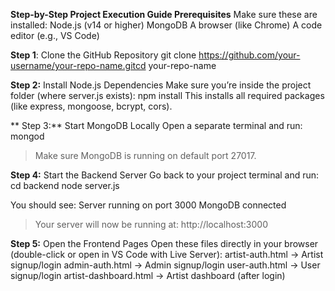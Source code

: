 **Step-by-Step Project Execution Guide
Prerequisites**
Make sure these are installed:
Node.js (v14 or higher)
MongoDB
A browser (like Chrome)
A code editor (e.g., VS Code)

**Step 1**: Clone the GitHub Repository
git clone https://github.com/your-username/your-repo-name.gitcd your-repo-name

**Step 2:** Install Node.js Dependencies
Make sure you’re inside the project folder (where server.js exists):
npm install
This installs all required packages (like express, mongoose, bcrypt, cors).

** Step 3:** Start MongoDB Locally
Open a separate terminal and run:
mongod
> Make sure MongoDB is running on default port 27017.

**Step 4:** Start the Backend Server
Go back to your project terminal and run:
cd backend
node server.js

You should see:
Server running on port 3000
MongoDB connected
> Your server will now be running at: http://localhost:3000

**Step 5:** Open the Frontend Pages
Open these files directly in your browser (double-click or open in VS Code with Live Server):
artist-auth.html → Artist signup/login
admin-auth.html → Admin signup/login
user-auth.html → User signup/login
artist-dashboard.html → Artist dashboard (after login)
